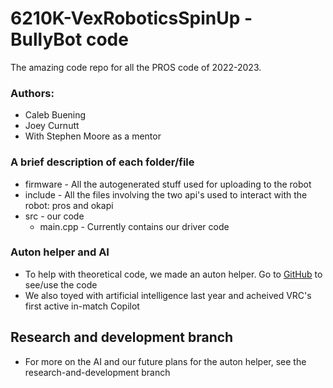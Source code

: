 # 6210K-VexRoboticsSpinUp - BullyBot code
The amazing code repo for all the PROS code of 2022-2023.

### Authors:
* Caleb Buening
* Joey Curnutt
* With Stephen Moore as a mentor

### A brief description of each folder/file
* firmware - All the autogenerated stuff used for uploading to the robot
* include - All the files involving the two api's used to interact with the robot: pros and okapi
* src - our code
    * main.cpp - Currently contains our driver code

### Auton helper and AI
* To help with theoretical code, we made an auton helper. Go to [GitHub](https://github.com/joeycurnutt/VexRoboticsAutonHelper) to see/use the code
* We also toyed with artificial intelligence last year and acheived VRC's first active in-match Copilot

## Research and development branch
* For more on the AI and our future plans for the auton helper, see the research-and-development branch
